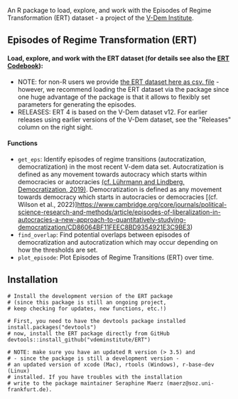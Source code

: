 

An R package to load, explore, and work with the Episodes of Regime Transformation (ERT) dataset - a project of the [V-Dem Institute](https://www.v-dem.net/en/).


## Episodes of Regime Transformation (ERT) ##

#### Load, explore, and work with the ERT dataset (for details see also the [ERT Codebook](https://github.com/vdeminstitute/ERT/blob/master/inst/ERT_codebook.pdf)): ####

* NOTE: for non-R users we provide [the ERT dataset here as csv. file](https://github.com/vdeminstitute/ERT/blob/master/inst) - however, we recommend loading the ERT dataset via the package since one huge advantage of the package is that it allows to flexibly set parameters for generating the episodes.
* RELEASES: ERT 4 is based on the V-Dem dataset v12. For earlier releases using earlier versions of the V-Dem dataset, see the "Releases" column on the right sight. 

#### Functions ####
* `get_eps`: Identify episodes of regime transitions (autocratization, democratization) in the most recent V-dem data set. Autocratization is defined as any movement towards autocracy which starts within democracies or autocracies [(cf. Lührmann and Lindberg, Democratization, 2019)](https://www.tandfonline.com/doi/full/10.1080/13510347.2019.1582029). Democratization is defined as any movement towards democracy which starts in autocracies or democracies [(cf. Wilson et al., 2022)]https://www.cambridge.org/core/journals/political-science-research-and-methods/article/episodes-of-liberalization-in-autocracies-a-new-approach-to-quantitatively-studying-democratization/CD86064BF11FEEC8BD9354921E3C9BE3)
* `find_overlap`: Find potential overlaps between episodes of democratization and autocratization which may occur depending on how the thresholds are set.
* `plot_episode`: Plot Episodes of Regime Transitions (ERT) over time.

## Installation ##

```
# Install the development version of the ERT package 
# (since this package is still an ongoing project, 
# keep checking for updates, new functions, etc.!)

# First, you need to have the devtools package installed
install.packages("devtools")
# now, install the ERT package directly from GitHub
devtools::install_github("vdeminstitute/ERT")

# NOTE: make sure you have an updated R version (> 3.5) and
# - since the package is still a development version - 
# an updated version of xcode (Mac), rtools (Windows), r-base-dev (Linux)
# installed. If you have troubles with the installation 
# write to the package maintainer Seraphine Maerz (maerz@soz.uni-frankfurt.de).
```


